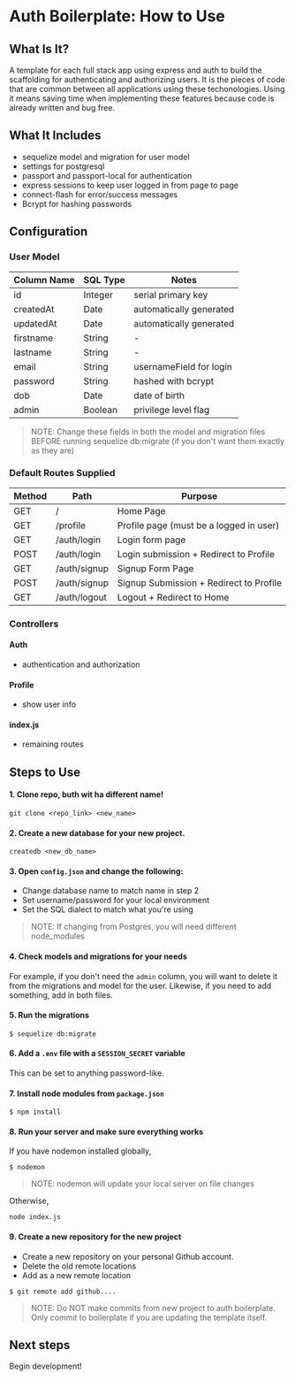 # Auth Boilerplate: How to Use

## What Is It?

A template for each full stack app using express and auth to build the
scaffolding for authenticating and authorizing users. It is the pieces of code
that are common between all applications using these techonologies. Using it
means saving time when implementing these features because code is already
written and bug free.

## What It Includes

* sequelize model and migration for user model
* settings for postgresql
* passport and passport-local for authentication
* express sessions to keep user logged in from page to page
* connect-flash for error/success messages
* Bcrypt for hashing passwords

## Configuration

### User Model

| Column Name | SQL Type | Notes |
| ----------- | -------- | ------------------------------------ |
| id | Integer | serial primary key |
| createdAt | Date | automatically generated |
| updatedAt | Date | automatically generated |
| firstname | String | - |
| lastname |  String | - |
| email | String | usernameField for login |
| password | String | hashed with bcrypt |
| dob | Date | date of birth |
| admin | Boolean | privilege level flag |

> NOTE: Change these fields in both the model and migration files BEFORE
> running sequelize db:migrate (if you don't want them exactly as they are)

### Default Routes Supplied

| Method | Path | Purpose |
| ------ | -------------------- | ---------------------------------- |
| GET | / | Home Page |
| GET | /profile | Profile page (must be a logged in user) |
| GET | /auth/login | Login form page |
| POST | /auth/login | Login submission + Redirect to Profile|
| GET | /auth/signup | Signup Form Page |
| POST | /auth/signup | Signup Submission + Redirect to Profile |
| GET | /auth/logout | Logout + Redirect to Home |

### Controllers
#### Auth
* authentication and authorization
#### Profile
* show user info
#### index.js
* remaining routes

## Steps to Use

#### 1. Clone repo, buth wit ha different name!

```
git clone <repo_link> <new_name>
```

#### 2. Create a new database for your new project.

```
createdb <new_db_name>
```

#### 3. Open `config.json` and change the following:

* Change database name to match name in step 2
* Set username/password for your local environment
* Set the SQL dialect to match what you're using

> NOTE: If changing from Postgres, you will need different node_modules

#### 4. Check models and migrations for your needs

For example, if you don't need the `admin` column, you will want to delete it
from the migrations and model for the user. Likewise, if you need to add
something, add in both files.

#### 5. Run the migrations

```
$ sequelize db:migrate
```

#### 6. Add a `.env` file with a `SESSION_SECRET` variable

This can be set to anything password-like.

#### 7. Install node modules from `package.json`

```
$ npm install
```

#### 8. Run your server and make sure everything works

If you have nodemon installed globally,
```
$ nodemon
```

> NOTE: nodemon will update your local server on file changes

Otherwise,
```
node index.js
```

#### 9. Create a new repository for the new project

* Create a new repository on your personal Github account.
* Delete the old remote locations
* Add as a new remote location
```
$ git remote add github....
```

> NOTE: Do NOT make commits from new project to auth boilerplate. Only commit
> to boilerplate if you are updating the template itself.

## Next steps

Begin development!
